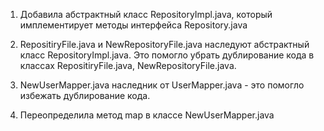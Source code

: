 1) Добавила абстрактный класс RepositoryImpl.java, который имплементирует методы интерфейса Repository.java
2) RepositiryFile.java и NewRepositoryFile.java наследуют абстрактный класс RepositoryImpl.java. Это помогло убрать дублирование кода в классах RepositiryFile.java, NewRepositoryFile.java.

3) NewUserMapper.java наследник от UserMapper.java - это помогло избежать дублирование кода. 
4) Переопределила метод map в классе NewUserMapper.java
